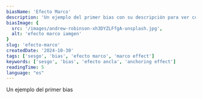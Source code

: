 ```yaml
---
biasName: 'Efecto Marco'
description: 'Un ejemplo del primer bias con su descripción para ver cómo queda'
biasImage: {
  src: '/images/andrew-robinson-xh3DYZLFfgA-unsplash.jpg',
  alt: 'efecto marco iamgen'
}
slug: 'efecto-marco'
createdDate: '2024-10-30'
tags: ['sesgo', 'bias', 'efecto marco', 'marco effect']
keywords: ['sesgo', 'bias', 'efecto ancla', 'anchoring effect']
readingTime: 5
language: "es"
---
```


Un ejemplo del primer bias